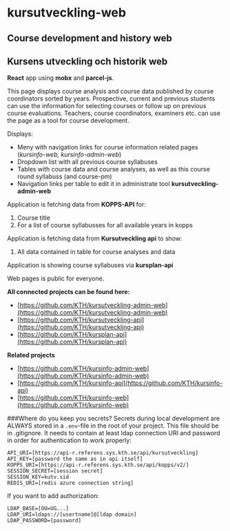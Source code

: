# kursutveckling-web

## Course development and history web

## Kursens utveckling och historik web

**React** app using **mobx** and **parcel-js**.

This page displays course analysis and course data published by course coordinators sorted by years. Prospective, current and previous students can use the information for selecting courses or follow up on previous course evaluations. Teachers, course coordinators, examiners etc. can use the page as a tool for course development.

Displays:

- Meny with navigation links for course information related pages (_kursinfo-web, kursinfo-admin-web_)
- Dropdown list with all previous course syllabuses
- Tables with course data and course analyses, as well as this course round syllabuss (and course-pm)
- Navigation links per table to edit it in administrate tool **kursutveckling-admin-web**

Application is fetching data from **KOPPS-API** for:

1. Course title
2. For a list of course syllabusses for all available years in kopps

Application is fetching data from **Kursutveckling api** to show:

1. All data contained in table for course analyses and data

Application is showing course syllabuses via **kursplan-api**

Web pages is public for everyone.

**All connected projects can be found here:**

- [https://github.com/KTH/kursutveckling-admin-web](https://github.com/KTH/kursutveckling-admin-web)
- [https://github.com/KTH/kursutveckling-api](https://github.com/KTH/kursutveckling-api)
- [https://github.com/KTH/kursplan-api](https://github.com/KTH/kursplan-api)

**Related projects**

- [https://github.com/KTH/kursinfo-admin-web](https://github.com/KTH/kursinfo-admin-web)
- [https://github.com/KTH/kursinfo-api](https://github.com/KTH/kursinfo-api)
- [https://github.com/KTH/kursinfo-web](https://github.com/KTH/kursinfo-web)

###Where do you keep you secrets?
Secrets during local development are ALWAYS stored in a `.env`-file in the root of your project. This file should be in .gitignore. It needs to contain at least ldap connection URI and password in order for authentication to work properly:

```
API_URI=[https://api-r.referens.sys.kth.se/api/kursutveckling]
API_KEY=[password the same as in api itself]
KOPPS_URI=[https://api-r.referens.sys.kth.se/api/kopps/v2/]
SESSION_SECRET=[session secret]
SESSION_KEY=kutv.sid
REDIS_URI=[redis azure connection string]
```

If you want to add authorization:

```
LDAP_BASE=[OU=UG...]
LDAP_URI=ldaps://[usertname]@[ldap domain]
LDAP_PASSWORD=[password]
```
